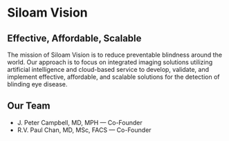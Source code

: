 # Siloam Vision

## Effective, Affordable, Scalable 
The mission of Siloam Vision is to reduce preventable blindness around the world. Our approach is to focus on integrated imaging solutions utilizing artificial intelligence and cloud-based service to develop, validate, and implement effective, affordable, and scalable solutions for the detection of blinding eye disease.

## Our Team
* J. Peter Campbell, MD, MPH &mdash; Co-Founder
* R.V. Paul Chan, MD, MSc, FACS &mdash; Co-Founder
